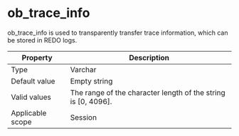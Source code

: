 # ob_trace_info

ob_trace_info is used to transparently transfer trace information, which can be stored in REDO logs.

| **Property** | **Description** |
|--------|-------------------|
| Type | Varchar |
| Default value | Empty string |
| Valid values | The range of the character length of the string is [0, 4096]. |
| Applicable scope | Session |
